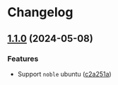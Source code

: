 # Changelog

## [1.1.0](https://github.com/itsmechlark/features/compare/redis-server-v1.0.1...redis-server-v1.1.0) (2024-05-08)


### Features

* Support `noble` ubuntu ([c2a251a](https://github.com/itsmechlark/features/commit/c2a251aafc58c1d121cd6f07e36d4031921ee219))

